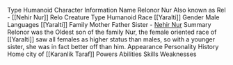 Type 
Humanoid 
Character Information 
Name 
Relonor Nur 
Also known as 
Rel - [[Nehir Nur]]
Relo 
Creature Type 
Humanoid 
Race 
[[Yaralti]] 
Gender 
Male 
Languages 
[[Yaralti]] 
Family 
Mother
Father
Sister - [Nehir Nur](Nehir%20Nur.md)
Summary
Relonor was the Oldest son of the family Nur, the female oriented race of [[Yaralti]] saw all females as higher status than males, so with a younger sister, she was in fact better off than him. 
Appearance
Personality
History
Home city of [[Karanlik Taraf]]
Powers
Abilities
Skills
Weaknesses